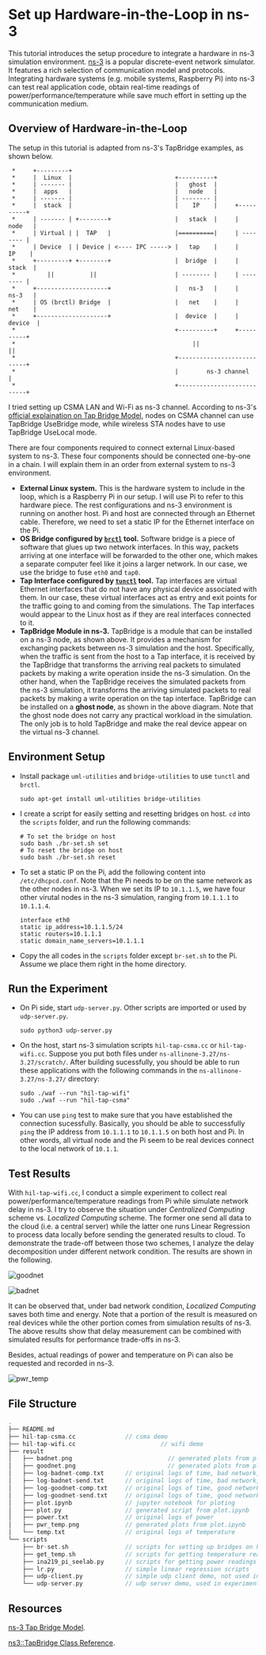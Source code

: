 # Set up Hardware-in-the-Loop in ns-3

This tutorial introduces the setup procedure to integrate a hardware in ns-3 simulation environment. [ns-3](https://www.nsnam.org/) is a popular discrete-event network simulator. It features a rich selection of communication model and protocols. Integrating hardware systems (e.g. mobile systems, Raspberry Pi) into ns-3 can test real application code, obtain real-time readings of power/performance/temperature while save much effort in setting up the communication medium.

## Overview of Hardware-in-the-Loop

The setup in this tutorial is adapted from ns-3's TapBridge examples, as shown below.

```
 *     +---------+
 *     |  Linux  |                             +----------+
 *     | ------- |                             |   ghost  |
 *     |  apps   |                             |   node   |
 *     | ------- |                             | -------- |
 *     |  stack  |                             |    IP    |     +----------+
 *     | ------- | +--------+                  |   stack  |     |   node   |
 *     | Virtual | |  TAP   |                  |==========|     | -------- |
 *     | Device  | | Device | <---- IPC -----> |   tap    |     |    IP    |
 *     +---------+ +--------+                  |  bridge  |     |   stack  |
 *         ||          ||                      | -------- |     | -------- |
 *     +--------------------+                  |   ns-3   |     |   ns-3   |
 *     | OS (brctl) Bridge  |                  |   net    |     |   net    |
 *     +--------------------+                  |  device  |     |  device  |
 *                                             +----------+     +----------+
 *                                                  ||               ||
 *                                             +---------------------------+
 *                                             |        ns-3 channel       |
 *                                             +---------------------------+
```

I tried setting up CSMA LAN and Wi-Fi as ns-3 channel. According to ns-3's [official explaination on Tap Bridge Model](https://www.nsnam.org/docs/release/3.9/doxygen/group___tap_bridge_model.html), nodes on CSMA channel can use TapBridge UseBridge mode, while wireless STA nodes have to use TapBridge UseLocal mode.

There are four components required to connect external Linux-based system to ns-3. These four components should be connected one-by-one in a chain. I will explain them in an order from external system to ns-3 environment.

* **External Linux system.** This is the hardware system to include in the loop, which is a Raspberry Pi in our setup. I will use Pi to refer to this hardware piece. The rest configurations and ns-3 environment is running on another host. Pi and host are connected through an Ethernet cable. Therefore, we need to set a static IP for the Ethernet interface on the Pi. 
* **OS Bridge configured by [`brctl`](https://linux.die.net/man/8/brctl) tool.** Software bridge is a piece of software that glues up two network interfaces. In this way, packets arriving at one interface will be forwarded to the other one, which makes a separate computer feel like it joins a larger network. In our case, we use the bridge to fuse `eth0` and `tap0`.
* **Tap Interface configured by [`tunctl`](https://linux.die.net/man/8/tunctl) tool.** Tap interfaces are virtual Ethernet interfaces that do not have any physical device associated with them. In our case, these virtual interfaces act as entry and exit points for the traffic going to and coming from the simulations. The Tap interfaces would appear to the Linux host as if they are real interfaces connected to it. 
* **TapBridge Module in ns-3.** TapBridge is a module that can be installed on a ns-3 node, as shown above. It provides a mechanism for exchanging packets between ns-3 simulation and the host. Specifically, when the traffic is sent from the host to a Tap interface, it is received by the TapBridge that transforms the arriving real packets to simulated packets by making a write operation inside the ns-3 simulation. On the other hand, when the TapBridge receives the simulated packets from the ns-3 simulation, it transforms the arriving simulated packets to real packets by making a write operation on the tap interface.
  TapBridge can be installed on a **ghost node**, as shown in the above diagram. Note that the ghost node does not carry any practical workload in the simulation. The only job is to hold TapBridge and make the real device appear on the virtual ns-3 channel.

## Environment Setup

* Install package `uml-utilities` and `bridge-utilities` to use `tunctl` and `brctl`.

  ```shell
  sudo apt-get install uml-utilities bridge-utilities
  ```

* I create a script for easily setting and resetting bridges on host. `cd` into the `scripts` folder, and run the following commands:

  ```shell
  # To set the bridge on host
  sudo bash ./br-set.sh set
  # To reset the bridge on host
  sudo bash ./br-set.sh reset
  ```

* To set a static IP on the Pi, add the following content into `/etc/dhcpcd.conf`. Note that the Pi needs to be on the same network as the other nodes in ns-3. When we set its IP to `10.1.1.5`, we have four other virutal nodes in the ns-3 simulation, ranging from `10.1.1.1` to `10.1.1.4`.

  ```
  interface eth0
  static ip_address=10.1.1.5/24
  static routers=10.1.1.1
  static domain_name_servers=10.1.1.1
  ```

* Copy the all codes in the `scripts` folder except `br-set.sh` to the Pi. Assume we place them right in the home directory.

## Run the Experiment

* On Pi side, start `udp-server.py`. Other scripts are imported or used by `udp-server.py`.

  ```shell
  sudo python3 udp-server.py
  ```

* On the host, start ns-3 simulation scripts `hil-tap-csma.cc` or `hil-tap-wifi.cc`. Suppose you put both files under `ns-allinone-3.27/ns-3.27/scratch/`. After building sucessfully, you should be able to run these applications with the following commands in the `ns-allinone-3.27/ns-3.27/` directory:

  ```shell
  sudo ./waf --run "hil-tap-wifi"
  sudo ./waf --run "hil-tap-csma"
  ```

* You can use `ping` test to make sure that you have established the connection sucessfully. Basically, you should be able to successfully `ping` the IP address from `10.1.1.1` to `10.1.1.5` on both host and Pi. In other words, all virtual node and the Pi seem to be real devices connect to the local network of `10.1.1`.

## Test Results

With `hil-tap-wifi.cc`, I conduct a simple experiment to collect real power/performance/temperature readings from Pi while simulate network delay in ns-3. I try to observe the situation under *Centralized Computing* scheme vs. *Localized Computing* scheme. The former one send all data to the cloud (i.e. a central server) while the latter one runs Linear Regression to process data locally before sending the generated results to cloud. To demonstrate the trade-off between those two schemes, I analyze the delay decomposition under different network condition. The results are shown in the following.

![goodnet](./result/goodnet.png)

![badnet](./result/badnet.png)

It can be observed that, under bad network condition, *Localized Computing* saves both time and energy. Note that a portion of the result is measured on real devices while the other portion comes from simulation results of ns-3. The above results show that delay measurement can be combined with simulated results for performance trade-offs in ns-3.

Besides, actual readings of power and temperature on Pi can also be requested and recorded in ns-3.

![pwr_temp](./result/pwr_temp.png)

## File Structure

```c
.
├── README.md
├── hil-tap-csma.cc              // csma demo
├── hil-tap-wifi.cc						   // wifi demo
├── result
│   ├── badnet.png							 // generated plots from plot.ipynb
│   ├── goodnet.png							 // generated plots from plot.ipynb
│   ├── log-badnet-comp.txt      // original logs of time, bad network, local computing
│   ├── log-badnet-send.txt      // original logs of time, bad network, central computing
│   ├── log-goodnet-comp.txt     // original logs of time, good network, local computing
│   ├── log-goodnet-send.txt     // original logs of time, good network, central computing
│   ├── plot.ipynb               // jupyter notebook for ploting
│   ├── plot.py                  // generated script from plot.ipynb
│   ├── power.txt                // original logs of power
│   ├── pwr_temp.png             // generated plots from plot.ipynb
│   └── temp.txt                 // original logs of temperature
└── scripts
    ├── br-set.sh                // scripts for setting up bridges on host
    ├── get_temp.sh              // scripts for getting temperature readings on Pi
    ├── ina219_pi_seelab.py      // scripts for getting power readings on Pi with INA219
    ├── lr.py                    // simple linear regression scripts
    ├── udp-client.py            // simple udp client demo, not used in experiment
    └── udp-server.py            // udp server demo, used in experiment
```

## Resources

[ns-3 Tap Bridge Model](https://www.nsnam.org/docs/release/3.9/doxygen/group___tap_bridge_model.html).

[ns3::TapBridge Class Reference](https://www.nsnam.org/doxygen/classns3_1_1_tap_bridge.html).
